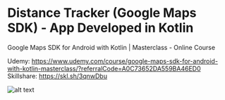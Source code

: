# Distance Tracker (Google Maps SDK) - App Developed in Kotlin

Google Maps SDK for Android with Kotlin | Masterclass - Online Course

Udemy: https://www.udemy.com/course/google-maps-sdk-for-android-with-kotlin-masterclass/?referralCode=A0C73652DA559BA46ED0
<br/>
Skillshare: https://skl.sh/3qnwDbu

![alt text](https://i.postimg.cc/2yFj38Sn/Google-Maps-SDK.png)
